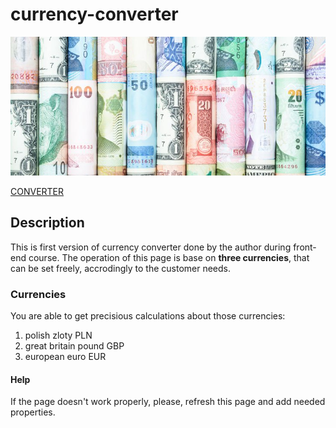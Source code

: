 # currency-converter

![currency](https://github.com/MaciejLaciej/currency-converter/blob/main/images/currency-img.jpg?raw=true)

[CONVERTER](https://maciejlaciej.github.io/currency-converter/)

## Description
This is first version of currency converter done by the author during front-end course. The operation of this page is base on **three currencies**, that can be set freely, accrodingly to the customer needs.
### Currencies
You are able to get precisious calculations about those currencies:
1. polish zloty PLN
1. great britain pound GBP
1. european euro EUR
#### Help
If the page doesn't work properly, please, refresh this page and add needed properties.
